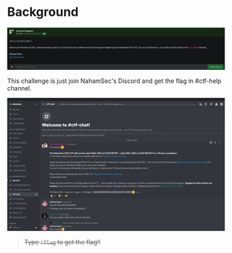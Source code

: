 # Background
![background](https://raw.githubusercontent.com/siunam321/CTF-Writeups/main/NahamCon-CTF-2022/Warmups/Technical-Support/images/background.png)

This challenge is just join NahamSec's Discord and get the flag in #ctf-help channel.

![flag](https://raw.githubusercontent.com/siunam321/CTF-Writeups/main/NahamCon-CTF-2022/Warmups/Technical-Support/images/flag.png)

> ~~Type `!flag` to get the flag!!~~